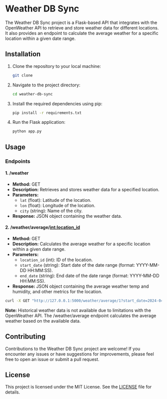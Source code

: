 # Weather DB Sync

The Weather DB Sync project is a Flask-based API that integrates with the OpenWeather API to retrieve and store weather data for different locations. It also provides an endpoint to calculate the average weather for a specific location within a given date range.

## Installation

1. Clone the repository to your local machine:

    ```bash
    git clone 
    ```

2. Navigate to the project directory:

    ```bash
    cd weather-db-sync
    ```

3. Install the required dependencies using pip:

    ```bash
    pip install -r requirements.txt
    ```

4. Run the Flask application:

    ```bash
    python app.py
    ```

## Usage

### Endpoints

#### 1. /weather

- **Method:** GET
- **Description:** Retrieves and stores weather data for a specified location.
- **Parameters:**
    - `lat` (float): Latitude of the location.
    - `lon` (float): Longitude of the location.
    - `city` (string): Name of the city.
- **Response:** JSON object containing the weather data.

#### 2. /weather/average/<int:location_id>

- **Method:** GET
- **Description:** Calculates the average weather for a specific location within a given date range.
- **Parameters:**
    - `location_id` (int): ID of the location.
    - `start_date` (string): Start date of the date range (format: YYYY-MM-DD HH:MM:SS).
    - `end_date` (string): End date of the date range (format: YYYY-MM-DD HH:MM:SS).
- **Response:** JSON object containing the average weather temp and humidity, and other metrics for the location.

```sh
curl -X GET "http://127.0.0.1:5000/weather/average/1?start_date=2024-04-15%2017:11:41&end_date=2024-04-15%2017:27:51"
```
**Note:** Historical weather data is not available due to limitations with the OpenWeather API. The /weather/average endpoint calculates the average weather based on the available data.

## Contributing

Contributions to the Weather DB Sync project are welcome! If you encounter any issues or have suggestions for improvements, please feel free to open an issue or submit a pull request.

## License

This project is licensed under the MIT License. See the [LICENSE](LICENSE) file for details.
